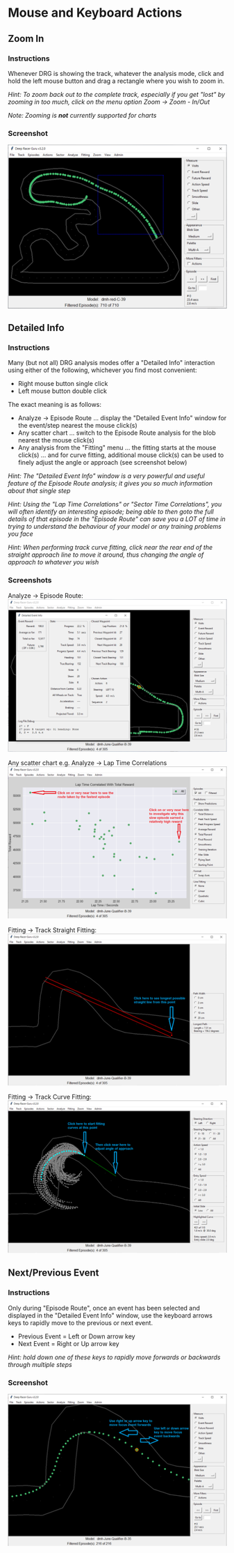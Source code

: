 # Mouse and Keyboard Actions

## Zoom In

### Instructions

Whenever DRG is showing the track, whatever the analysis mode, click and hold the left mouse button and drag a rectangle where you wish to zoom in.

_Hint: To zoom back out to the complete track, especially if you get "lost" by zooming in too much, click on the menu option Zoom -> Zoom - In/Out_

_Note: Zooming is **not** currently supported for charts_

### Screenshot

![](pictures/mouse_and_keyboard/zoom_in.png)

## Detailed Info

### Instructions

Many (but not all) DRG analysis modes offer a "Detailed Info" interaction using either of the following, whichever you find most convenient:
* Right mouse button single click
* Left mouse button double click

The exact meaning is as follows:
* Analyze -> Episode Route ... display the "Detailed Event Info" window for the event/step nearest the mouse click(s)
* Any scatter chart ... switch to the Episode Route analysis for the blob nearest the mouse click(s)
* Any analysis from the "Fitting" menu ... the fitting starts at the mouse click(s) ... and for curve fitting, additional mouse click(s) can be used to finely adjust the angle or approach (see screenshot below)

_Hint: The "Detailed Event Info" window is a very powerful and useful feature of the Episode Route analysis; it gives you so much information about that single step_

_Hint: Using the "Lap Time Correlations" or "Sector Time Correlations", you will often identify an interesting episode; being able to then goto the full details of that episode in the "Episode Route" can save you a LOT of time in trying to understand the behaviour of your model or any training problems you face_

_Hint: When performing track curve fitting, click near the rear end of the straight approach line to move it around, thus changing the angle of approach to whatever you wish_

### Screenshots

Analyze -> Episode Route:
![](pictures/mouse_and_keyboard/detailed_event_info.png)

Any scatter chart e.g. Analyze -> Lap Time Correlations
![](pictures/mouse_and_keyboard/scatter_detailed_info.png)

Fitting -> Track Straight Fitting:
![](pictures/mouse_and_keyboard/straight_fitting.png)

Fitting -> Track Curve Fitting:
![](pictures/mouse_and_keyboard/curve_fitting.png)



## Next/Previous Event

### Instructions

Only during "Episode Route", once an event has been selected and displayed in the "Detailed Event Info" window, use the keyboard arrows keys to rapidly move to the previous or next event.

* Previous Event = Left or Down arrow key 
* Next Event = Right or Up arrow key

_Hint: hold down one of these keys to rapidly move forwards or backwards through multiple steps_

### Screenshot

![](pictures/mouse_and_keyboard/event_info_arrow_keys.png)

